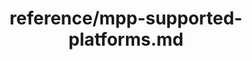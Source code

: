 ---
title: reference/mpp-supported-platforms.md
showAuthorInfo: false
redirect_path: https://kotlinlang.org/docs/mpp-supported-platforms.html
---